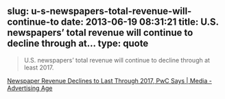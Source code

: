 slug: u-s-newspapers-total-revenue-will-continue-to
date: 2013-06-19 08:31:21
title: U.S. newspapers’ total revenue will continue to decline through at...
type: quote
---

> U.S. newspapers’ total revenue will continue to decline through at least 2017.

[Newspaper Revenue Declines to Last Through 2017, PwC Says | Media - Advertising Age](http://adage.com/article/media/newspaper-revenue-declines-2017-pwc/241860/)
